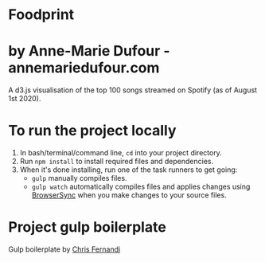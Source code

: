 # Foodprint
# by Anne-Marie Dufour - annemariedufour.com

A d3.js visualisation of the top 100 songs streamed on Spotify (as of August 1st 2020).

# To run the project locally
1. In bash/terminal/command line, `cd` into your project directory.
2. Run `npm install` to install required files and dependencies.
3. When it's done installing, run one of the task runners to get going:
	- `gulp` manually compiles files.
	- `gulp watch` automatically compiles files and applies changes using [BrowserSync](https://browsersync.io/) when you make changes to your source files.

# Project gulp boilerplate
Gulp boilerplate by [Chris Fernandi](https://travis-ci.org/cferdinandi/gulp-boilerplate)

